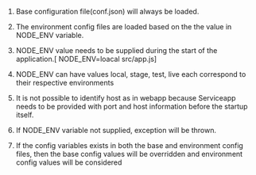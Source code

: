 1. Base configuration file(conf.json) will always be loaded.
    
2. The environment config files are loaded based on the the value in NODE_ENV variable.
    
3. NODE_ENV value needs to be supplied during the start of the application.[ NODE_ENV=loacal src/app.js]
   
4. NODE_ENV can have values local, stage, test, live each correspond to their respective environments

5. It is not possible to identify host as in webapp because Serviceapp needs to be provided with port and host information before the startup itself.
   
6. If NODE_ENV variable not supplied, exception will be thrown.
   
7. If the config variables exists in both the base and environment config files, then the base config values will be overridden and environment config values will be considered